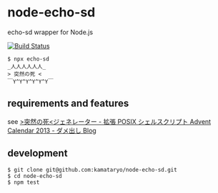 # node-echo-sd

echo-sd wrapper for Node.js

[![Build Status](https://travis-ci.org/kamataryo/node-echo-sd.svg?branch=master)](https://travis-ci.org/kamataryo/node-echo-sd)

```shell
$ npx echo-sd
_人人人人人人_
> 突然の死 <
￣Y^Y^Y^Y^Y^Y￣
```

## requirements and features

see [>突然の死<ジェネレーター - 拡張 POSIX シェルスクリプト Advent Calendar 2013 - ダメ出し Blog](https://fumiyas.github.io/2013/12/25/echo-sd.sh-advent-calendar.html)

## development

```shell
$ git clone git@github.com:kamataryo/node-echo-sd.git
$ cd node-echo-sd
$ npm test
```
